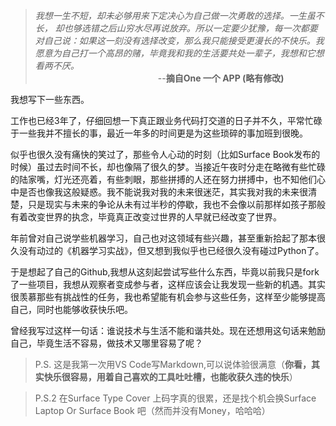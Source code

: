 > *我想一生不短，却未必够用来下定决心为自己做一次勇敢的选择。一生虽不长， 却也够选错之后山穷水尽再说放弃。所以一定要少犹豫，每一次都要对自己说：如果这一刻没有选择改变，那么我只能接受更漫长的不快乐。我愿意为自己打一个高昂的赌，毕竟我和我的生活要共处一辈子，我想和它想看两不厌。*  
>&emsp;&emsp;&emsp;&emsp;&emsp;&emsp;&emsp;&emsp;&emsp;&emsp;&emsp;&emsp;&emsp;&emsp;--**摘自One 一个 APP (略有修改)**

我想写下一些东西。

工作也已经3年了，仔细回想一下真正跟业务代码打交道的日子并不久，平常忙碌于一些我并不擅长的事，最近一年多的时间更是为这些琐碎的事加班到很晚。  

似乎也很久没有痛快的笑过了，那些令人心动的时刻（比如Surface Book发布的时候）虽过去时间不长，却也像隔了很久的梦。当接近午夜时分走在略微有些忙碌的陆家嘴，灯光还亮着，有些刺眼，那些拼搏的人还在努力拼搏中，也不知他们心中是否也像我这般疑惑。我不能说我对我的未来很迷茫，其实我对我的未来很清楚，只是现实与未来的争论从未有过半秒的停歇，我也不会像以前那样如孩子那般有着改变世界的执念，毕竟真正改变过世界的人早就已经改变了世界。  

年前曾对自己说学些机器学习，自己也对这领域有些兴趣，甚至重新拾起了那本很久没有动过的《机器学习实战》，但又想到我似乎也已经很久没有碰过Python了。

于是想起了自己的Github,我想从这刻起尝试写些什么东西，毕竟以前我只是fork了一些项目，我想从观察者变成参与者，这样应该会让我发现一些新的机遇。其实很羡慕那些有挑战性的任务，我也希望能有机会参与这些任务，这样至少能够提高自己，同时也能够收获快乐吧。

曾经我写过这样一句话：谁说技术与生活不能和谐共处。现在还想用这句话来勉励自己，毕竟生活不容易，做技术又哪里容易了呢？


> P.S. 这是我第一次用VS Code写Markdown,可以说体验很满意（**你看，其实快乐很容易，用着自己喜欢的工具吐吐槽，也能收获久违的快乐**）

> P.S.2 在Surface Type Cover 上码字真的很累，还是找个机会换Surface Laptop Or Surface Book 吧（然而并没有Money，哈哈哈）